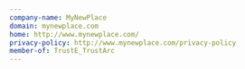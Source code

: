 ```yaml
---
company-name: MyNewPlace
domain: mynewplace.com
home: http://www.mynewplace.com/
privacy-policy: http://www.mynewplace.com/privacy-policy
member-of: TrustE_TrustArc
---
```




